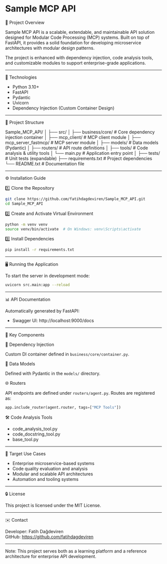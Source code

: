 
Sample MCP API
===============

📌 Project Overview

Sample MCP API is a scalable, extendable, and maintainable API solution designed for Modular Code Processing (MCP) systems. Built on top of FastAPI, it provides a solid foundation for developing microservice architectures with modular design patterns.

The project is enhanced with dependency injection, code analysis tools, and customizable modules to support enterprise-grade applications.

---

🚀 Technologies

- Python 3.10+
- FastAPI
- Pydantic
- Uvicorn
- Dependency Injection (Custom Container Design)

---

📂 Project Structure

Sample_MCP_API/
│
├── src/
│   ├── business/core/            # Core dependency injection container
│   ├── mcp_client/               # MCP client module
│   ├── mcp_server_fastmcp/       # MCP server module
│   ├── models/                   # Data models (Pydantic)
│   ├── routers/                  # API route definitions
│   ├── tools/                    # Code analysis & utility tools
│   └── main.py                   # Application entry point
│
├── tests/                        # Unit tests (expandable)
├── requirements.txt              # Project dependencies
└── README.txt                    # Documentation file

---

⚙️ Installation Guide

1️⃣ Clone the Repository

```bash
git clone https://github.com/fatihdagdeviren/Sample_MCP_API.git
cd Sample_MCP_API
```

2️⃣ Create and Activate Virtual Environment

```bash
python -m venv venv
source venv/bin/activate  # On Windows: venv\Scripts\activate
```

3️⃣ Install Dependencies

```bash
pip install -r requirements.txt
```

---

🖥️ Running the Application

To start the server in development mode:

```bash
uvicorn src.main:app --reload
```

---

📊 API Documentation

Automatically generated by FastAPI:

- Swagger UI: http://localhost:9000/docs

---

🧩 Key Components

🔧 Dependency Injection

Custom DI container defined in `business/core/container.py`.

🧮 Data Models

Defined with Pydantic in the `models/` directory.

🌐 Routers

API endpoints are defined under `routers/agent.py`. Routes are registered as:

```python
app.include_router(agent.router, tags=["MCP Tools"])
```

🛠 Code Analysis Tools

- code_analysis_tool.py
- code_docstring_tool.py
- base_tool.py

---

🎯 Target Use Cases

- Enterprise microservice-based systems
- Code quality evaluation and analysis
- Modular and scalable API architectures
- Automation and tooling systems

---

🔒 License

This project is licensed under the MIT License.

---

✉️ Contact

Developer: Fatih Dağdeviren  
GitHub: https://github.com/fatihdagdeviren

---

Note:
This project serves both as a learning platform and a reference architecture for enterprise API development.
